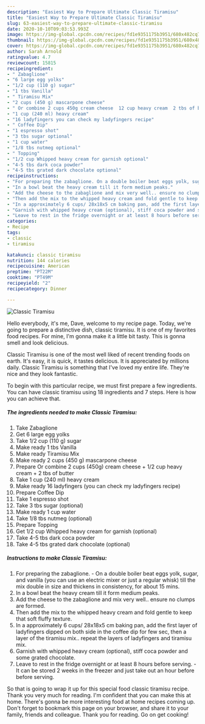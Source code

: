 ```yaml
---
description: "Easiest Way to Prepare Ultimate Classic Tiramisu"
title: "Easiest Way to Prepare Ultimate Classic Tiramisu"
slug: 63-easiest-way-to-prepare-ultimate-classic-tiramisu
date: 2020-10-10T09:03:53.993Z
image: https://img-global.cpcdn.com/recipes/fd1e9351175b3951/680x482cq70/classic-tiramisu-recipe-main-photo.jpg
thumbnail: https://img-global.cpcdn.com/recipes/fd1e9351175b3951/680x482cq70/classic-tiramisu-recipe-main-photo.jpg
cover: https://img-global.cpcdn.com/recipes/fd1e9351175b3951/680x482cq70/classic-tiramisu-recipe-main-photo.jpg
author: Sarah Arnold
ratingvalue: 4.7
reviewcount: 15815
recipeingredient:
- " Zabaglione"
- "6 large egg yolks"
- "1/2 cup (110 g) sugar"
- "1 tbs Vanilla"
- " Tiramisu Mix"
- "2 cups (450 g) mascarpone cheese"
- " Or combine 2 cups 450g cream cheese  12 cup heavy cream  2 tbs of butter"
- "1 cup (240 ml) heavy cream"
- "16 ladyfingers you can check my ladyfingers recipe"
- " Coffee Dip"
- "1 espresso shot"
- "3 tbs sugar optional"
- "1 cup water"
- "1/8 tbs nutmeg optional"
- " Topping"
- "1/2 cup Whipped heavy cream for garnish optional"
- "4-5 tbs dark coca powder"
- "4-5 tbs grated dark chocolate optional"
recipeinstructions:
- "For preparing the zabaglione. On a double boiler beat eggs yolk, sugar, and vanilla (you can use an electric mixer or just a regular whisk) till the mix double in size and thickens in consistency, for about 15 mins."
- "In a bowl beat the heavy cream till it form medium peaks."
- "Add the cheese to the zabaglione and mix very well.. ensure no clumps are formed."
- "Then add the mix to the whipped heavy cream and fold gentle to keep that soft fluffy texture."
- "In a approximately 6 cups/ 28x18x5 cm baking pan, add the first layer of ladyfingers dipped on both side in the coffee dip for few sec, then a layer of the tiramisu mix.. repeat the layers of ladyfingers and tiramisu mix."
- "Garnish with whipped heavy cream (optional), stiff coca powder and some grated chocolate."
- "Leave to rest in the fridge overnight or at least 8 hours before serving.  It can be stored 2 weeks in the freezer and just take out an hour before before serving."
categories:
- Recipe
tags:
- classic
- tiramisu

katakunci: classic tiramisu 
nutrition: 144 calories
recipecuisine: American
preptime: "PT22M"
cooktime: "PT49M"
recipeyield: "2"
recipecategory: Dinner

---
```



![Classic Tiramisu](https://img-global.cpcdn.com/recipes/fd1e9351175b3951/680x482cq70/classic-tiramisu-recipe-main-photo.jpg)

Hello everybody, it's me, Dave, welcome to my recipe page. Today, we're going to prepare a distinctive dish, classic tiramisu. It is one of my favorites food recipes. For mine, I'm gonna make it a little bit tasty. This is gonna smell and look delicious.



Classic Tiramisu is one of the most well liked of recent trending foods on earth. It's easy, it is quick, it tastes delicious. It is appreciated by millions daily. Classic Tiramisu is something that I've loved my entire life. They're nice and they look fantastic.


To begin with this particular recipe, we must first prepare a few ingredients. You can have classic tiramisu using 18 ingredients and 7 steps. Here is how you can achieve that.

<!--inarticleads1-->

##### The ingredients needed to make Classic Tiramisu:

1. Take  Zabaglione
1. Get 6 large egg yolks
1. Take 1/2 cup (110 g) sugar
1. Make ready 1 tbs Vanilla
1. Make ready  Tiramisu Mix
1. Make ready 2 cups (450 g) mascarpone cheese
1. Prepare  Or combine 2 cups (450g) cream cheese + 1/2 cup heavy cream + 2 tbs of butter
1. Take 1 cup (240 ml) heavy cream
1. Make ready 16 ladyfingers (you can check my ladyfingers recipe)
1. Prepare  Coffee Dip
1. Take 1 espresso shot
1. Take 3 tbs sugar (optional)
1. Make ready 1 cup water
1. Take 1/8 tbs nutmeg (optional)
1. Prepare  Topping
1. Get 1/2 cup Whipped heavy cream for garnish (optional)
1. Take 4-5 tbs dark coca powder
1. Take 4-5 tbs grated dark chocolate (optional)




<!--inarticleads2-->

##### Instructions to make Classic Tiramisu:

1. For preparing the zabaglione. - On a double boiler beat eggs yolk, sugar, and vanilla (you can use an electric mixer or just a regular whisk) till the mix double in size and thickens in consistency, for about 15 mins.
1. In a bowl beat the heavy cream till it form medium peaks.
1. Add the cheese to the zabaglione and mix very well.. ensure no clumps are formed.
1. Then add the mix to the whipped heavy cream and fold gentle to keep that soft fluffy texture.
1. In a approximately 6 cups/ 28x18x5 cm baking pan, add the first layer of ladyfingers dipped on both side in the coffee dip for few sec, then a layer of the tiramisu mix.. repeat the layers of ladyfingers and tiramisu mix.
1. Garnish with whipped heavy cream (optional), stiff coca powder and some grated chocolate.
1. Leave to rest in the fridge overnight or at least 8 hours before serving.  - It can be stored 2 weeks in the freezer and just take out an hour before before serving.




So that is going to wrap it up for this special food classic tiramisu recipe. Thank you very much for reading. I'm confident that you can make this at home. There's gonna be more interesting food at home recipes coming up. Don't forget to bookmark this page on your browser, and share it to your family, friends and colleague. Thank you for reading. Go on get cooking!
